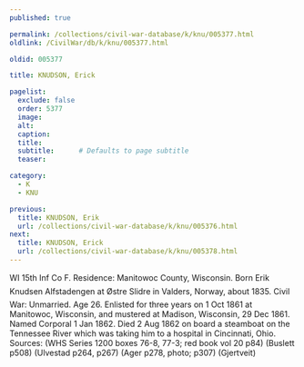```yaml
---
published: true

permalink: /collections/civil-war-database/k/knu/005377.html
oldlink: /CivilWar/db/k/knu/005377.html

oldid: 005377

title: KNUDSON, Erick

pagelist:
  exclude: false
  order: 5377
  image: 
  alt:
  caption:
  title:
  subtitle:      # Defaults to page subtitle
  teaser:

category: 
  - K 
  - KNU

previous:
  title: KNUDSON, Erik
  url: /collections/civil-war-database/k/knu/005376.html  
next:
  title: KNUDSON, Erick
  url: /collections/civil-war-database/k/knu/005378.html   
---
```

WI 15th Inf Co F. Residence: Manitowoc County, Wisconsin. Born &#147;Erik Knudsen Alfstadengen&#148; at &Oslash;stre Slidre in Valders, Norway, about 1835. Civil War: Unmarried. Age 26. Enlisted for three years on 1 Oct 1861 at Manitowoc, Wisconsin, and mustered at Madison, Wisconsin, 29 Dec 1861. Named Corporal 1 Jan 1862. Died 2 Aug 1862 on board a steamboat on the Tennessee River which was taking him to a hospital in Cincinnati, Ohio. Sources: (WHS Series 1200 boxes 76-8, 77-3; red book vol 20 p84) (Buslett p508) (Ulvestad p264, p267) (Ager p278, photo; p307) (Gjertveit)